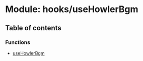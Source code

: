 # Module: hooks/useHowlerBgm

## Table of contents

### Functions

- [useHowlerBgm](../functions/hooks_useHowlerBgm.useHowlerBgm.md)
